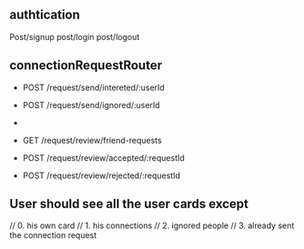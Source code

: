 ## authtication
Post/signup
post/login
post/logout

## connectionRequestRouter
- POST /request/send/intereted/:userId
- POST /request/send/ignored/:userId

-	
- GET /request/review/friend-requests
- POST /request/review/accepted/:requestId
- POST /request/review/rejected/:requestId


## User should see all the user cards except
// 0. his own card
// 1. his connections
// 2. ignored people
// 3. already sent the connection request

